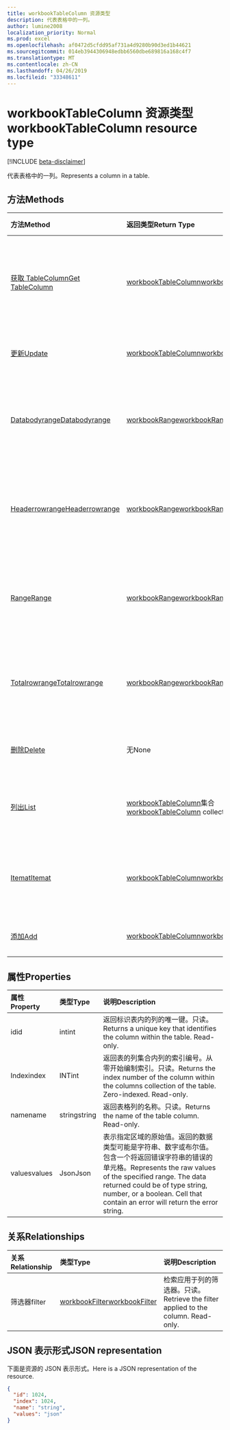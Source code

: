 ```yaml
---
title: workbookTableColumn 资源类型
description: 代表表格中的一列。
author: lumine2008
localization_priority: Normal
ms.prod: excel
ms.openlocfilehash: af0472d5cfdd95af731a4d9280b90d3ed1b44621
ms.sourcegitcommit: 014eb3944306948edbb6560dbe689816a168c4f7
ms.translationtype: MT
ms.contentlocale: zh-CN
ms.lasthandoff: 04/26/2019
ms.locfileid: "33348611"
---
```

# <a name="workbooktablecolumn-resource-type"></a><span data-ttu-id="c663a-103">workbookTableColumn 资源类型</span><span class="sxs-lookup"><span data-stu-id="c663a-103">workbookTableColumn resource type</span></span>

[!INCLUDE [beta-disclaimer](../../includes/beta-disclaimer.md)]

<span data-ttu-id="c663a-104">代表表格中的一列。</span><span class="sxs-lookup"><span data-stu-id="c663a-104">Represents a column in a table.</span></span>


## <a name="methods"></a><span data-ttu-id="c663a-105">方法</span><span class="sxs-lookup"><span data-stu-id="c663a-105">Methods</span></span>

| <span data-ttu-id="c663a-106">方法</span><span class="sxs-lookup"><span data-stu-id="c663a-106">Method</span></span>           | <span data-ttu-id="c663a-107">返回类型</span><span class="sxs-lookup"><span data-stu-id="c663a-107">Return Type</span></span>    |<span data-ttu-id="c663a-108">说明</span><span class="sxs-lookup"><span data-stu-id="c663a-108">Description</span></span>|
|:---------------|:--------|:----------|
|[<span data-ttu-id="c663a-109">获取 TableColumn</span><span class="sxs-lookup"><span data-stu-id="c663a-109">Get TableColumn</span></span>](../api/tablecolumn-get.md) | [<span data-ttu-id="c663a-110">workbookTableColumn</span><span class="sxs-lookup"><span data-stu-id="c663a-110">workbookTableColumn</span></span>](workbooktablecolumn.md) |<span data-ttu-id="c663a-111">读取 tablecolumn 对象的属性和关系。</span><span class="sxs-lookup"><span data-stu-id="c663a-111">Read properties and relationships of tableColumn object.</span></span>|
|[<span data-ttu-id="c663a-112">更新</span><span class="sxs-lookup"><span data-stu-id="c663a-112">Update</span></span>](../api/tablecolumn-update.md) | [<span data-ttu-id="c663a-113">workbookTableColumn</span><span class="sxs-lookup"><span data-stu-id="c663a-113">workbookTableColumn</span></span>](workbooktablecolumn.md) |<span data-ttu-id="c663a-114">更新 TableColumn 对象</span><span class="sxs-lookup"><span data-stu-id="c663a-114">Update TableColumn object.</span></span> |
|[<span data-ttu-id="c663a-115">Databodyrange</span><span class="sxs-lookup"><span data-stu-id="c663a-115">Databodyrange</span></span>](../api/tablecolumn-databodyrange.md)|[<span data-ttu-id="c663a-116">workbookRange</span><span class="sxs-lookup"><span data-stu-id="c663a-116">workbookRange</span></span>](workbookrange.md)|<span data-ttu-id="c663a-117">获取与列的数据体相关的 range 对象。</span><span class="sxs-lookup"><span data-stu-id="c663a-117">Gets the range object associated with the data body of the column.</span></span>|
|[<span data-ttu-id="c663a-118">Headerrowrange</span><span class="sxs-lookup"><span data-stu-id="c663a-118">Headerrowrange</span></span>](../api/tablecolumn-headerrowrange.md)|[<span data-ttu-id="c663a-119">workbookRange</span><span class="sxs-lookup"><span data-stu-id="c663a-119">workbookRange</span></span>](workbookrange.md)|<span data-ttu-id="c663a-120">获取与列的标头行相关的 range 对象。</span><span class="sxs-lookup"><span data-stu-id="c663a-120">Gets the range object associated with the header row of the column.</span></span>|
|[<span data-ttu-id="c663a-121">Range</span><span class="sxs-lookup"><span data-stu-id="c663a-121">Range</span></span>](../api/tablecolumn-range.md)|[<span data-ttu-id="c663a-122">workbookRange</span><span class="sxs-lookup"><span data-stu-id="c663a-122">workbookRange</span></span>](workbookrange.md)|<span data-ttu-id="c663a-123">获取与整个列相关的 range 对象。</span><span class="sxs-lookup"><span data-stu-id="c663a-123">Gets the range object associated with the entire column.</span></span>|
|[<span data-ttu-id="c663a-124">Totalrowrange</span><span class="sxs-lookup"><span data-stu-id="c663a-124">Totalrowrange</span></span>](../api/tablecolumn-totalrowrange.md)|[<span data-ttu-id="c663a-125">workbookRange</span><span class="sxs-lookup"><span data-stu-id="c663a-125">workbookRange</span></span>](workbookrange.md)|<span data-ttu-id="c663a-126">获取与列的总计行相关的 range 对象。</span><span class="sxs-lookup"><span data-stu-id="c663a-126">Gets the range object associated with the totals row of the column.</span></span>|
|[<span data-ttu-id="c663a-127">删除</span><span class="sxs-lookup"><span data-stu-id="c663a-127">Delete</span></span>](../api/tablecolumn-delete.md)|<span data-ttu-id="c663a-128">无</span><span class="sxs-lookup"><span data-stu-id="c663a-128">None</span></span>|<span data-ttu-id="c663a-129">从表中删除列。</span><span class="sxs-lookup"><span data-stu-id="c663a-129">Deletes the column from the table.</span></span>|
|[<span data-ttu-id="c663a-130">列出</span><span class="sxs-lookup"><span data-stu-id="c663a-130">List</span></span>](../api/tablecolumn-list.md) | <span data-ttu-id="c663a-131">[workbookTableColumn](workbooktablecolumn.md)集合</span><span class="sxs-lookup"><span data-stu-id="c663a-131">[workbookTableColumn](workbooktablecolumn.md) collection</span></span> |<span data-ttu-id="c663a-132">获取 tableColumn 对象的集合。</span><span class="sxs-lookup"><span data-stu-id="c663a-132">Get tableColumn object collection.</span></span> |
|[<span data-ttu-id="c663a-133">Itemat</span><span class="sxs-lookup"><span data-stu-id="c663a-133">Itemat</span></span>](../api/tablecolumncollection-itemat.md)|[<span data-ttu-id="c663a-134">workbookTableColumn</span><span class="sxs-lookup"><span data-stu-id="c663a-134">workbookTableColumn</span></span>](workbooktablecolumn.md)|<span data-ttu-id="c663a-135">根据其在集合中的位置获取列。</span><span class="sxs-lookup"><span data-stu-id="c663a-135">Gets a column based on its position in the collection.</span></span>|
|[<span data-ttu-id="c663a-136">添加</span><span class="sxs-lookup"><span data-stu-id="c663a-136">Add</span></span>](../api/tablecolumncollection-add.md)|[<span data-ttu-id="c663a-137">workbookTableColumn</span><span class="sxs-lookup"><span data-stu-id="c663a-137">workbookTableColumn</span></span>](workbooktablecolumn.md)|<span data-ttu-id="c663a-138">向表中添加新列。</span><span class="sxs-lookup"><span data-stu-id="c663a-138">Adds a new column to the table.</span></span>|

## <a name="properties"></a><span data-ttu-id="c663a-139">属性</span><span class="sxs-lookup"><span data-stu-id="c663a-139">Properties</span></span>
| <span data-ttu-id="c663a-140">属性</span><span class="sxs-lookup"><span data-stu-id="c663a-140">Property</span></span>     | <span data-ttu-id="c663a-141">类型</span><span class="sxs-lookup"><span data-stu-id="c663a-141">Type</span></span>   |<span data-ttu-id="c663a-142">说明</span><span class="sxs-lookup"><span data-stu-id="c663a-142">Description</span></span>|
|:---------------|:--------|:----------|
|<span data-ttu-id="c663a-143">id</span><span class="sxs-lookup"><span data-stu-id="c663a-143">id</span></span>|<span data-ttu-id="c663a-144">int</span><span class="sxs-lookup"><span data-stu-id="c663a-144">int</span></span>|<span data-ttu-id="c663a-p101">返回标识表内的列的唯一键。只读。</span><span class="sxs-lookup"><span data-stu-id="c663a-p101">Returns a unique key that identifies the column within the table. Read-only.</span></span>|
|<span data-ttu-id="c663a-147">Index</span><span class="sxs-lookup"><span data-stu-id="c663a-147">index</span></span>|<span data-ttu-id="c663a-148">INT</span><span class="sxs-lookup"><span data-stu-id="c663a-148">int</span></span>|<span data-ttu-id="c663a-p102">返回表的列集合内列的索引编号。从零开始编制索引。只读。</span><span class="sxs-lookup"><span data-stu-id="c663a-p102">Returns the index number of the column within the columns collection of the table. Zero-indexed. Read-only.</span></span>|
|<span data-ttu-id="c663a-152">name</span><span class="sxs-lookup"><span data-stu-id="c663a-152">name</span></span>|<span data-ttu-id="c663a-153">string</span><span class="sxs-lookup"><span data-stu-id="c663a-153">string</span></span>|<span data-ttu-id="c663a-p103">返回表格列的名称。只读。</span><span class="sxs-lookup"><span data-stu-id="c663a-p103">Returns the name of the table column. Read-only.</span></span>|
|<span data-ttu-id="c663a-156">values</span><span class="sxs-lookup"><span data-stu-id="c663a-156">values</span></span>|<span data-ttu-id="c663a-157">Json</span><span class="sxs-lookup"><span data-stu-id="c663a-157">Json</span></span>|<span data-ttu-id="c663a-p104">表示指定区域的原始值。返回的数据类型可能是字符串、数字或布尔值。包含一个将返回错误字符串的错误的单元格。</span><span class="sxs-lookup"><span data-stu-id="c663a-p104">Represents the raw values of the specified range. The data returned could be of type string, number, or a boolean. Cell that contain an error will return the error string.</span></span>|

## <a name="relationships"></a><span data-ttu-id="c663a-161">关系</span><span class="sxs-lookup"><span data-stu-id="c663a-161">Relationships</span></span>
| <span data-ttu-id="c663a-162">关系</span><span class="sxs-lookup"><span data-stu-id="c663a-162">Relationship</span></span> | <span data-ttu-id="c663a-163">类型</span><span class="sxs-lookup"><span data-stu-id="c663a-163">Type</span></span>   |<span data-ttu-id="c663a-164">说明</span><span class="sxs-lookup"><span data-stu-id="c663a-164">Description</span></span>|
|:---------------|:--------|:----------|
|<span data-ttu-id="c663a-165">筛选器</span><span class="sxs-lookup"><span data-stu-id="c663a-165">filter</span></span>|[<span data-ttu-id="c663a-166">workbookFilter</span><span class="sxs-lookup"><span data-stu-id="c663a-166">workbookFilter</span></span>](workbookfilter.md)|<span data-ttu-id="c663a-p105">检索应用于列的筛选器。只读。</span><span class="sxs-lookup"><span data-stu-id="c663a-p105">Retrieve the filter applied to the column. Read-only.</span></span>|

## <a name="json-representation"></a><span data-ttu-id="c663a-169">JSON 表示形式</span><span class="sxs-lookup"><span data-stu-id="c663a-169">JSON representation</span></span>

<span data-ttu-id="c663a-170">下面是资源的 JSON 表示形式。</span><span class="sxs-lookup"><span data-stu-id="c663a-170">Here is a JSON representation of the resource.</span></span>

<!-- {
  "blockType": "resource",
  "optionalProperties": [

  ],
  "keyProperty": "id",
  "baseType":"microsoft.graph.entity",
  "@odata.type": "microsoft.graph.workbookTableColumn"
}-->

```json
{
  "id": 1024,
  "index": 1024,
  "name": "string",
  "values": "json"
}

```

<!-- uuid: 8fcb5dbc-d5aa-4681-8e31-b001d5168d79
2015-10-25 14:57:30 UTC -->
<!--
{
  "type": "#page.annotation",
  "description": "TableColumn resource",
  "keywords": "",
  "section": "documentation",
  "tocPath": "",
  "suppressions": []
}
-->
